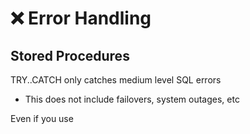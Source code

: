 # ❌ Error Handling

## Stored Procedures

TRY..CATCH only catches medium level SQL errors

* This does not include failovers, system outages, etc

Even if you use&#x20;


